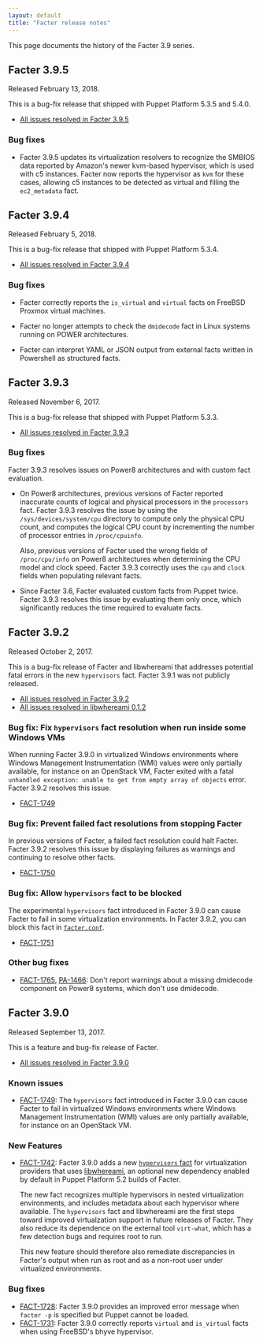 ```yaml
---
layout: default
title: "Facter release notes"
---
```


This page documents the history of the Facter 3.9 series.

## Facter 3.9.5

Released February 13, 2018.

This is a bug-fix release that shipped with Puppet Platform 5.3.5 and 5.4.0.

-   [All issues resolved in Facter 3.9.5](https://tickets.puppetlabs.com/issues/?jql=fixVersion+%3D+%27FACT+3.9.5%27)

### Bug fixes

-   Facter 3.9.5 updates its virtualization resolvers to recognize the SMBIOS data reported by Amazon's newer kvm-based hypervisor, which is used with c5 instances. Facter now reports the hypervisor as `kvm` for these cases, allowing c5 instances to be detected as virtual and filling the `ec2_metadata` fact.

## Facter 3.9.4

Released February 5, 2018.

This is a bug-fix release that shipped with Puppet Platform 5.3.4.

-   [All issues resolved in Facter 3.9.4](https://tickets.puppetlabs.com/issues/?jql=fixVersion+%3D+%27FACT+3.9.4%27)

### Bug fixes

-   Facter correctly reports the `is_virtual` and `virtual` facts on FreeBSD Proxmox virtual machines.

-   Facter no longer attempts to check the `dmidecode` fact in Linux systems running on POWER architectures.

-   Facter can interpret YAML or JSON output from external facts written in Powershell as structured facts.

## Facter 3.9.3

Released November 6, 2017.

This is a bug-fix release that shipped with Puppet Platform 5.3.3.

-   [All issues resolved in Facter 3.9.3](https://tickets.puppetlabs.com/issues/?jql=fixVersion+%3D+%27FACT+3.9.3%27)

### Bug fixes

Facter 3.9.3 resolves issues on Power8 architectures and with custom fact evaluation.

-   On Power8 architectures, previous versions of Facter reported inaccurate counts of logical and physical processors in the `processors` fact. Facter 3.9.3 resolves the issue by using the `/sys/devices/system/cpu` directory to compute only the physical CPU count, and computes the logical CPU count by incrementing the number of processor entries in `/proc/cpuinfo`.

    Also, previous versions of Facter used the wrong fields of `/proc/cpu/info` on Power8 architectures when determining the CPU model and clock speed. Facter 3.9.3 correctly uses the `cpu` and `clock` fields when populating relevant facts.

-   Since Facter 3.6, Facter evaluated custom facts from Puppet twice. Facter 3.9.3 resolves this issue by evaluating them only once, which significantly reduces the time required to evaluate facts.

## Facter 3.9.2

Released October 2, 2017.

This is a bug-fix release of Facter and libwhereami that addresses potential fatal errors in the new `hypervisors` fact. Facter 3.9.1 was not publicly released.

-   [All issues resolved in Facter 3.9.2](https://tickets.puppetlabs.com/issues/?jql=fixVersion+%3D+%27FACT+3.9.2%27)
-   [All issues resolved in libwhereami 0.1.2](https://tickets.puppetlabs.com/issues/?jql=fixVersion+%3D+%27whereami+0.1.2%27)

### Bug fix: Fix `hypervisors` fact resolution when run inside some Windows VMs

When running Facter 3.9.0 in virtualized Windows environments where Windows Management Instrumentation (WMI) values were only partially available, for instance on an OpenStack VM, Facter exited with a fatal `unhandled exception: unable to get from empty array of objects` error. Facter 3.9.2 resolves this issue.

-   [FACT-1749](https://tickets.puppetlabs.com/browse/FACT-1749)

### Bug fix: Prevent failed fact resolutions from stopping Facter

In previous versions of Facter, a failed fact resolution could halt Facter. Facter 3.9.2 resolves this issue by displaying failures as warnings and continuing to resolve other facts.

-   [FACT-1750](https://tickets.puppetlabs.com/browse/FACT-1750)

### Bug fix: Allow `hypervisors` fact to be blocked

The experimental `hypervisors` fact introduced in Facter 3.9.0 can cause Facter to fail in some virtualization environments. In Facter 3.9.2, you can block this fact in [`facter.conf`](./configuring_facter.html).

-   [FACT-1751](https://tickets.puppetlabs.com/browse/FACT-1751)

### Other bug fixes

-   [FACT-1765](https://tickets.puppetlabs.com/browse/FACT-1765), [PA-1466](https://tickets.puppetlabs.com/browse/PA-1466): Don't report warnings about a missing dmidecode component on Power8 systems, which don't use dmidecode.

## Facter 3.9.0

Released September 13, 2017.

This is a feature and bug-fix release of Facter.

-   [All issues resolved in Facter 3.9.0](https://tickets.puppetlabs.com/issues/?jql=fixVersion%20%3D%20%27FACT%203.9.0%27)

### Known issues

-   [FACT-1749](https://tickets.puppetlabs.com/browse/FACT-1749): The `hypervisors` fact introduced in Facter 3.9.0 can cause Facter to fail in virtualized Windows environments where Windows Management Instrumentation (WMI) values are only partially available, for instance on an OpenStack VM.

### New Features

-   [FACT-1742](https://tickets.puppetlabs.com/browse/FACT-1742): Facter 3.9.0 adds a new [`hypervisors` fact](./core_facts.html#hypervisors) for virtualization providers that uses [libwhereami](https://github.com/puppetlabs/libwhereami/), an optional new dependency enabled by default in Puppet Platform 5.2 builds of Facter.

    The new fact recognizes multiple hypervisors in nested virtualization environments, and includes metadata about each hypervisor where available. The `hypervisors` fact and libwhereami are the first steps toward improved virtualzation support in future releases of Facter. They also reduce its dependence on the external tool `virt-what`, which has a few detection bugs and requires root to run.

    This new feature should therefore also remediate discrepancies in Facter's output when run as root and as a non-root user under virtualized environments.

### Bug fixes

-   [FACT-1728](https://tickets.puppetlabs.com/browse/FACT-1728): Facter 3.9.0 provides an improved error message when `facter -p` is specified but Puppet cannot be loaded.
-   [FACT-1731](https://tickets.puppetlabs.com/browse/FACT-1731): Facter 3.9.0 correctly reports `virtual` and `is_virtual` facts when using FreeBSD's bhyve hypervisor.
